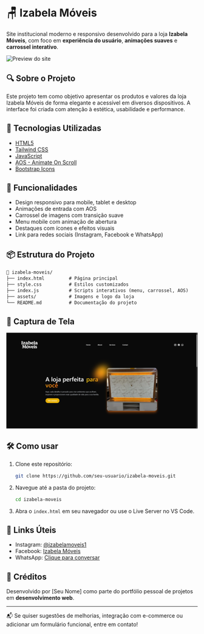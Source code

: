 # 🪑 Izabela Móveis

Site institucional moderno e responsivo desenvolvido para a loja **Izabela Móveis**, com foco em **experiência do usuário**, **animações suaves** e **carrossel interativo**.

![Preview do site](./assets/preview.png)

## 🔍 Sobre o Projeto

Este projeto tem como objetivo apresentar os produtos e valores da loja Izabela Móveis de forma elegante e acessível em diversos dispositivos. A interface foi criada com atenção à estética, usabilidade e performance.

## 🚀 Tecnologias Utilizadas

- [HTML5](https://developer.mozilla.org/pt-BR/docs/Web/HTML)
- [Tailwind CSS](https://tailwindcss.com/)
- [JavaScript](https://developer.mozilla.org/pt-BR/docs/Web/JavaScript)
- [AOS - Animate On Scroll](https://michalsnik.github.io/aos/)
- [Bootstrap Icons](https://icons.getbootstrap.com/)

## 🧭 Funcionalidades

- Design responsivo para mobile, tablet e desktop
- Animações de entrada com AOS
- Carrossel de imagens com transição suave
- Menu mobile com animação de abertura
- Destaques com ícones e efeitos visuais
- Link para redes sociais (Instagram, Facebook e WhatsApp)

## 📦 Estrutura do Projeto

```
📁 izabela-moveis/
├── index.html         # Página principal
├── style.css          # Estilos customizados
├── index.js           # Scripts interativos (menu, carrossel, AOS)
├── assets/            # Imagens e logo da loja
└── README.md          # Documentação do projeto
```

## 📸 Captura de Tela

![Site Izabela Móveis](./assets/captura.png)

## 🛠️ Como usar

1. Clone este repositório:
   ```bash
   git clone https://github.com/seu-usuario/izabela-moveis.git
   ```
2. Navegue até a pasta do projeto:
   ```bash
   cd izabela-moveis
   ```
3. Abra o `index.html` em seu navegador ou use o Live Server no VS Code.

## 🔗 Links Úteis

- Instagram: [@izabelamoveis1](https://www.instagram.com/izabelamoveis1/)
- Facebook: [Izabela Móveis](https://www.facebook.com/izabela.movies)
- WhatsApp: [Clique para conversar](https://wa.me/5544988239500)

## 🙌 Créditos

Desenvolvido por [Seu Nome] como parte do portfólio pessoal de projetos em **desenvolvimento web**.

---

📬 Se quiser sugestões de melhorias, integração com e-commerce ou adicionar um formulário funcional, entre em contato!


